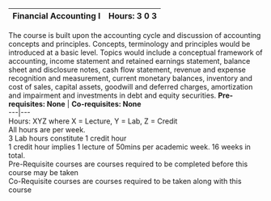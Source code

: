 **Financial Accounting I** | **Hours: 3 0 3**  
---|---  
The course is built upon the accounting cycle and discussion of accounting concepts and principles. Concepts, terminology and principles would be introduced at a basic level. Topics would include a conceptual framework of accounting, income statement and retained earnings statement, balance sheet and disclosure notes, cash flow statement, revenue and expense recognition and measurement, current monetary balances, inventory and cost of sales, capital assets, goodwill and deferred charges, amortization and impairment and investments in debt and equity securities.
**Pre-requisites: None** | **Co-requisites: None**  
---|---  
Hours: XYZ where X = Lecture, Y = Lab, Z = Credit  
All hours are per week.  
3 Lab hours constitute 1 credit hour  
1 credit hour implies 1 lecture of 50mins per academic week. 16 weeks in total.  
Pre-Requisite courses are courses required to be completed before this course may be taken  
Co-Requisite courses are courses required to be taken along with this course

